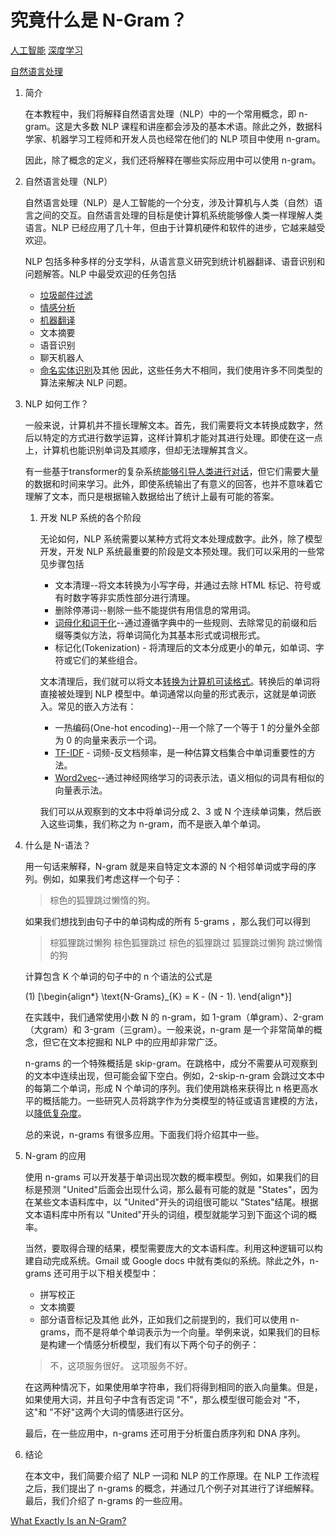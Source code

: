 # 究竟什么是 N-Gram？

[人工智能](https://www.baeldung.com/cs/category/ai) [深度学习](https://www.baeldung.com/cs/category/ai/deep-learning)

[自然语言处理](https://www.baeldung.com/cs/tag/nlp)

1. 简介

    在本教程中，我们将解释自然语言处理（NLP）中的一个常用概念，即 n-gram。这是大多数 NLP 课程和讲座都会涉及的基本术语。除此之外，数据科学家、机器学习工程师和开发人员也经常在他们的 NLP 项目中使用 n-gram。

    因此，除了概念的定义，我们还将解释在哪些实际应用中可以使用 n-gram。

2. 自然语言处理（NLP）

    自然语言处理（NLP）是人工智能的一个分支，涉及计算机与人类（自然）语言之间的交互。自然语言处理的目标是使计算机系统能够像人类一样理解人类语言。NLP 已经应用了几十年，但由于计算机硬件和软件的进步，它越来越受欢迎。

    NLP 包括多种多样的分支学科，从语言意义研究到统计机器翻译、语音识别和问题解答。NLP 中最受欢迎的任务包括

    - [垃圾邮件过滤](https://towardsdatascience.com/how-to-identify-spam-using-natural-language-processing-nlp-af91f4170113)
    - [情感分析](https://www.baeldung.com/cs/sentiment-analysis-training-data#sentiment-analysis)
    - [机器翻译](https://www.analyticssteps.com/blogs/4-types-machine-translation-nlp)
    - 文本摘要
    - 语音识别
    - 聊天机器人
    - [命名实体识别](https://www.baeldung.com/cs/finding-dates-addresses-in-emails#named-entity-recognition-ner)及其他
    因此，这些任务大不相同，我们使用许多不同类型的算法来解决 NLP 问题。

3. NLP 如何工作？

    一般来说，计算机并不擅长理解文本。首先，我们需要将文本转换成数字，然后以特定的方式进行数学运算，这样计算机才能对其进行处理。即使在这一点上，计算机也能识别单词及其顺序，但却无法理解其含义。

    有一些基于transformer的复杂系统[能够引导人类进行对话](https://blog.google/technology/ai/lamda/)，但它们需要大量的数据和时间来学习。此外，即使系统输出了有意义的回答，也并不意味着它理解了文本，而只是根据输入数据给出了统计上最有可能的答案。

    1. 开发 NLP 系统的各个阶段

        无论如何，NLP 系统需要以某种方式将文本处理成数字。此外，除了模型开发，开发 NLP 系统最重要的阶段是文本预处理。我们可以采用的一些常见步骤包括

        - 文本清理--将文本转换为小写字母，并通过去除 HTML 标记、符号或有时数字等非实质性部分进行清理。
        - 删除停滞词--剔除一些不能提供有用信息的常用词。
        - [词母化和词干化](https://www.baeldung.com/cs/stemming-vs-lemmatization)--通过遵循字典中的一些规则、去除常见的前缀和后缀等类似方法，将单词简化为其基本形式或词根形式。
        - 标记化(Tokenization) - 将清理后的文本分成更小的单元，如单词、字符或它们的某些组合。

        文本清理后，我们就可以将文本[转换为计算机可读格式](https://www.baeldung.com/cs/sentence-vectors-word2vec)。转换后的单词将直接被处理到 NLP 模型中。单词通常以向量的形式表示，这就是单词嵌入。常见的嵌入方法有：

        - 一热编码(One-hot encoding)--用一个除了一个等于 1 的分量外全部为 0 的向量来表示一个词。
        - [TF-IDF](https://www.baeldung.com/cs/text-sequence-to-vector#4-tf-idf-score-strategy) - 词频-反文档频率，是一种估算文档集合中单词重要性的方法。
        - [Word2vec](https://www.baeldung.com/cs/word2vec-word-embeddings#word2vec)--通过神经网络学习的词表示法，语义相似的词具有相似的向量表示法。

        我们可以从观察到的文本中将单词分成 2、3 或 N 个连续单词集，然后嵌入这些词集，我们称之为 n-gram，而不是嵌入单个单词。

4. 什么是 N-语法？

    用一句话来解释，N-gram 就是来自特定文本源的 N 个相邻单词或字母的序列。例如，如果我们考虑这样一个句子：

    > 棕色的狐狸跳过懒惰的狗。

    如果我们想找到由句子中的单词构成的所有 5-grams ，那么我们可以得到

    > 棕狐狸跳过懒狗
    > 棕色狐狸跳过
    > 棕色的狐狸跳过
    > 狐狸跳过懒狗
    > 跳过懒惰的狗

    计算包含 K 个单词的句子中的 n 个语法的公式是

    (1) \[\begin{align*} \text{N-Grams}_{K} = K - (N - 1). \end{align*}\]

    在实践中，我们通常使用小数 N 的 n-gram，如 1-gram（单gram）、2-gram（大gram）和 3-gram（三gram）。一般来说，n-gram 是一个非常简单的概念，但它在文本挖掘和 NLP 中的应用却非常广泛。

    n-grams 的一个特殊概括是 skip-gram。在跳格中，成分不需要从可观察到的文本中连续出现，但可能会留下空白。例如，2-skip-n-gram 会跳过文本中的每第二个单词，形成 N 个单词的序列。我们使用跳格来获得比 n 格更高水平的概括能力。一些研究人员将跳字作为分类模型的特征或语言建模的方法，以[降低复杂度](https://openresearchsoftware.metajnl.com/articles/10.5334/jors.105/)。

    总的来说，n-grams 有很多应用。下面我们将介绍其中一些。

5. N-gram 的应用

    使用 n-grams 可以开发基于单词出现次数的概率模型。例如，如果我们的目标是预测 "United"后面会出现什么词，那么最有可能的就是 "States"，因为在某些文本语料库中，以 "United"开头的词组很可能以 "States"结尾。根据文本语料库中所有以 "United"开头的词组，模型就能学习到下面这个词的概率。

    当然，要取得合理的结果，模型需要庞大的文本语料库。利用这种逻辑可以构建自动完成系统。Gmail 或 Google docs 中就有类似的系统。除此之外，n-grams 还可用于以下相关模型中：

    - 拼写校正
    - 文本摘要
    - 部分语音标记及其他
    此外，正如我们之前提到的，我们可以使用 n-grams，而不是将单个单词表示为一个向量。举例来说，如果我们的目标是构建一个情感分析模型，我们有以下两个句子的例子：

    > 不，这项服务很好。
    > 这项服务不好。

    在这两种情况下，如果使用单字符串，我们将得到相同的嵌入向量集。但是，如果使用大词，并且句子中含有否定词 "不"，那么模型很可能会对 "不，这"和 "不好"这两个大词的情感进行区分。

    最后，在一些应用中，n-grams 还可用于分析蛋白质序列和 DNA 序列。

6. 结论

    在本文中，我们简要介绍了 NLP 一词和 NLP 的工作原理。在 NLP 工作流程之后，我们提出了 n-grams 的概念，并通过几个例子对其进行了详细解释。最后，我们介绍了 n-grams 的一些应用。

[What Exactly Is an N-Gram?](https://www.baeldung.com/cs/n-gram)
